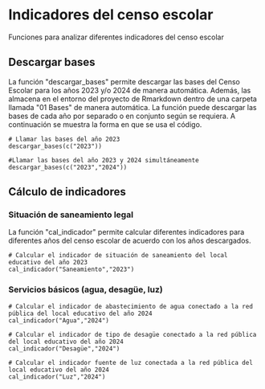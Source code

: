 # Indicadores del censo escolar
Funciones para analizar diferentes indicadores del censo escolar

## Descargar bases

La función "descargar_bases" permite descargar las bases del Censo Escolar para los años 2023 y/o 2024 de manera automática. Además, las almacena en el entorno del proyecto de Rmarkdown dentro de una carpeta llamada "01 Bases" de manera automática. La función puede descargar las bases de cada año por separado o en conjunto según se requiera. A continuación se muestra la forma en que se usa el código.

```
# Llamar las bases del año 2023
descargar_bases(c("2023"))

#Llamar las bases del año 2023 y 2024 simultáneamente
descargar_bases(c("2023","2024"))

```
## Cálculo de indicadores

### Situación de saneamiento legal

La función "cal_indicador" permite calcular diferentes indicadores para diferentes años del censo escolar de acuerdo con los años descargados. 

```
# Calcular el indicador de situación de saneamiento del local educativo del año 2023
cal_indicador("Saneamiento","2023")

```
### Servicios básicos (agua, desagüe, luz)

```
# Calcular el indicador de abastecimiento de agua conectado a la red pública del local educativo del año 2024
cal_indicador("Agua","2024")

# Calcular el indicador de tipo de desagüe conectado a la red pública del local educativo del año 2024
cal_indicador("Desagüe","2024")

# Calcular el indicador fuente de luz conectada a la red pública del local educativo del año 2024
cal_indicador("Luz","2024")
```

